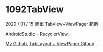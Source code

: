 # 1092TabView 

2020 / 01 / 15  簡單 TabView+ViewPager  範例

AndroidStudio - RecyclerView.  

[My Github](https://github.com/wayne900204),
[TabLayout + ViewPager Github](https://github.com/wayne900204/1092TabView) ,

